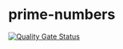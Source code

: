 # prime-numbers

[![Quality Gate Status](https://sonarcloud.io/api/project_badges/measure?project=beatrizmayorka_prime-numbers&metric=alert_status)](https://sonarcloud.io/summary/new_code?id=beatrizmayorka_prime-numbers)
